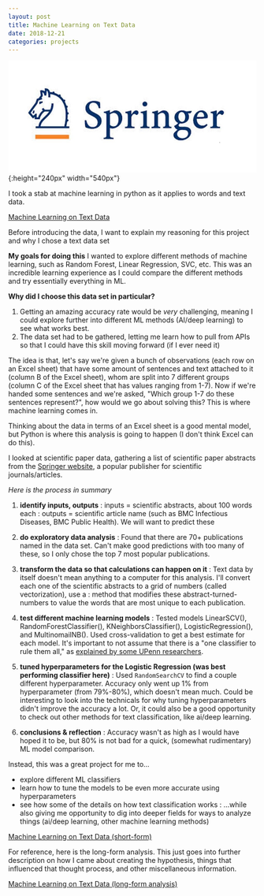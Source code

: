 ```yaml
---
layout: post
title: Machine Learning on Text Data
date: 2018-12-21
categories: projects
---
```

![](/assets/images/springerlogo.jpg){:height="240px" width="540px"}

I took a stab at machine learning in python as it applies to words and text data.

[Machine Learning on Text Data](/assets/files/final_project_for_site_v2_shortform.html)

Before introducing the data, I want to explain my reasoning for this project and why I chose a text data set

**My goals for doing this**
I wanted to explore different methods of machine learning, such as Random Forest, Linear Regression, SVC, etc. This was an incredible learning experience as I could compare the different methods and try essentially everything in ML.  


**Why did I choose this data set in particular?**
  1. Getting an amazing accuracy rate would be *very* challenging, meaning I could explore further into different ML methods (AI/deep learning) to see what works best.
  2. The data set had to be gathered, letting me learn how to pull from APIs so that I could have this skill moving forward (if I ever need it)

The idea is that, let's say we're given a bunch of observations (each row on an Excel sheet) that have some amount of sentences and text attached to it (column B of the Excel sheet), whom are split into 7 different groups (column C of the Excel sheet that has values ranging from 1-7). Now if we're handed some sentences and we're asked, "Which group 1-7 do these sentences represent?", how would we go about solving this? This is where machine learning comes in.

Thinking about the data in terms of an Excel sheet is a good mental model, but Python is where this analysis is going to happen (I don't think Excel can do this).

I looked at scientific paper data, gathering a list of scientific paper abstracts from the [Springer website](https://dev.springernature.com/), a popular publisher for scientific journals/articles.

*Here is the process in summary*
1. __identify inputs, outputs__
: inputs = scientific abstracts, about 100 words each
: outputs = scientific article name (such as BMC Infectious Diseases, BMC Public Health). We will want to predict these
2. __do exploratory data analysis__
: Found that there are 70+ publications named in the data set. Can't make good predictions with too many of these, so I only chose the top 7 most popular publications.
3. __transform the data so that calculations can happen on it__
: Text data by itself doesn't mean anything to a computer for this analysis. I'll convert each one of the scientific abstracts to a grid of numbers (called vectorization), use a : method that modifies these abstract-turned-numbers to value the words that are most unique to each publication.
4. __test different machine learning models__
: Tested models LinearSCV(), RandomForestClassifier(), KNeighborsClassifier(), LogisticRegression(), and MultinomailNB(). Used cross-validation to get a best estimate for each model. It's important to not assume that there is a "one classifier to rule them all," as [explained by some UPenn researchers](https://psb.stanford.edu/psb-online/proceedings/psb18/olson.pdf).
5. __tuned hyperparameters for the Logistic Regression (was best performing classifier here)__
: Used `RandomSearchCV` to find a couple different hyperparameter. Accuracy only went up 1% from hyperparameter (from 79%-80%), which doesn't mean much. Could be interesting to look into the technicals for why tuning hyperparameters didn't improve the accuracy a lot. Or, it could also be a good opportunity to check out other methods for text classification, like ai/deep learning.

6. __conclusions & reflection__
: Accuracy wasn't as high as I would have hoped it to be, but 80% is not bad for a quick, (somewhat rudimentary) ML model comparison.

Instead, this was a great project for me to...
- explore different ML classifiers
- learn how to tune the models to be even more accurate using hyperparameters
- see how some of the details on how text classification works
: ...while also giving me opportunity to dig into deeper fields for ways to analyze things (ai/deep learning, other machine learning methods)



[Machine Learning on Text Data (short-form)](/assets/files/final_project_for_site_v2_shortform.html)




For reference, here is the long-form analysis. This just goes into further description on how I came about creating the hypothesis, things that influenced that thought process, and other miscellaneous information.

[Machine Learning on Text Data (long-form analysis)](/assets/files/final_project_for_site_v2_longform.html)
